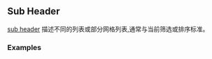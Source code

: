 ## Sub Header

[sub header](https://material.google.com/components/subheaders.html) 描述不同的列表或部分网格列表,通常与当前筛选或排序标准。

### Examples
